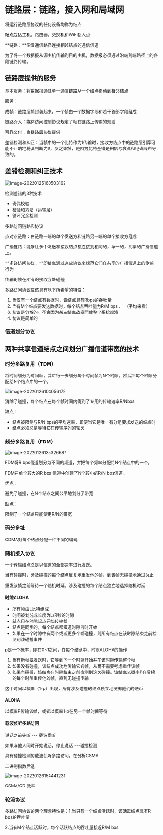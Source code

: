 # 链路层：链路，接入网和局域网

将运行链路层协议的任何设备均称为结点

**结点**包括主机，路由器，交换机和WiFi接入点

**链路：**沿着通信路径连接相邻结点的通信信道

为了将一个数据报从源主机传输到目的主机，数据报必须通过沿端到端路径上的各段链路传输。

## 链路层提供的服务

基本服务：将数据报通过单一通信链路从一个结点移动到相邻结点

服务：

成帧：链路层帧封装起来，一个帧由一个数据字段和若干首部字段组成

链路介入：媒体访问控制协议规定了帧在链路上传输的规则

可靠交付：当链路层协议提供

差错检测和纠正：当帧中的一个比特作为1传输时，接收方结点中的链路层引荐可能不正确地将其判断为0，反之亦然，是因为比特差错是由信号衰减和电磁噪声导致的。



## 差错检测和纠正技术

![image-20220125160503162](https://minyeon.oss-cn-beijing.aliyuncs.com/tenglingImg/image-20220125160503162.png)

检测差错的3种技术

- 奇偶校验
- 检验和方法（运输层）
- 循环冗余检测

多路访问链路和协议

点对点链路：由链路一端的单个发送方和链路另一端的单个接收方组成

广播链路：能够让多个发送和接收结点都连接到相同的，单一的，共享的广播信道上。

**多路访问协议：**即结点通过这些协议来规范它们在共享的广播信道上的传输行为

传输的帧在所有的接收方处碰撞

多路访问协议应该具有以下所希望的特性：

1. 当仅有一个结点有数据时，该结点具有Rbps的吞吐量
2. 当有M个结点要发送数据时，每个结点吞吐量为R/M bps 、 （平均来看）
3. 协议是分散的。不会因为某主结点故障而使整个系统崩溃
4. 协议是简单的

### 信道划分协议

## 两种共享信道结点之间划分广播信道带宽的技术

### 时分多路复用（TDM）

将时间划分为时间帧，并进行一步划分每个时间帧为N个时隙。然后把每个时隙分配给N个结点中的一个。

![image-20220126104056179](https://minyeon.oss-cn-beijing.aliyuncs.com/tenglingImg/image-20220126104056179.png)

消除了碰撞，每个结点在每个帧时间内得到了专用的传输速率R/Nbps

缺点：

- 结点被限制与R/N bps的平均速率，即便当它是唯一有分组要求发送的结点时
- 结点必须总是等待它在传输序列的轮次

### 频分多路复用（FDM）

![image-20220126135326687](https://minyeon.oss-cn-beijing.aliyuncs.com/tenglingImg/image-20220126135326687.png)

FDM将R bps信道划分为不同的频道，并把每个频率分配给N个结点中的一个。

FDM在单个较大的R bps 信道中创建了N个较小的R/N bps信道。

优点：

避免了碰撞，在N个结点之间公平地划分了带宽

缺点：

限制了一个结点只能使用R/N的带宽

### 码分多址

CDMA对每个结点分配一种不同的编码

### 随机接入协议

一个传输结点总是以信道的全部速率进行发送。

当有碰撞时，涉及碰撞的每个结点反复地重发他的帧，到该帧无碰撞地通过为止

重发该帧之前等待一个随机时延。涉及碰撞的每个结点独立地选择随机时延

#### 时隙ALOHA

- 所有帧由L比特组成
- 时间被划分成长度为L/R秒的时隙
- 结点只在时隙起点开始传输帧
- 结点是同步的，每个结点都知道时隙何时开始
- 如果在一个时隙中有两个或者更多个帧碰撞，则所有结点在该时隙结束之前检测到该碰撞事件

p是一个概率，即在0~1之间，在每个结点中，时隙ALOHA的操作

1. 当有新帧要发送时，它等到下一个时隙开始并在该时隙传输整个帧
2. 如果没有碰撞，该结点成功地传输它的帧，从而不需要考虑重传该帧
3. 如果有碰撞，该结点在时隙结束之前检测到这次碰撞。该结点以概率P在后续的每个时隙重传他的帧，直到无碰撞传输

这个时间以概率（1-p）出现，所有涉及碰撞的结点独立地投掷他们的硬币

#### ALOHA

以概率P传输该帧，或者以概率1-p在另一个帧时间等待

#### 载波侦听多路访问

说话之前先听   --- 载波侦听

如果与他人同时开始说话，停止说话 ---碰撞检测

具有碰撞检测的载波侦听多路访问，在分析CSMA

二进制指数后退

![image-20220126154441231](https://minyeon.oss-cn-beijing.aliyuncs.com/tenglingImg/image-20220126154441231.png)

CSMA/CD 效率



### 轮流协议

多路访问协议的两个理想特性是：1.当只有一个结点活跃时，该活跃结点具有R bps的吞吐量

2.当有M个结点活跃时，每个活跃结点的吞吐量接近R/M  bps 

